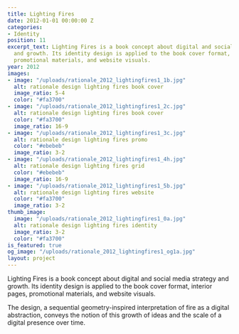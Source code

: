 ```yaml
---
title: Lighting Fires
date: 2012-01-01 00:00:00 Z
categories:
- Identity
position: 11
excerpt_text: Lighting Fires is a book concept about digital and social media strategy
  and growth. Its identity design is applied to the book cover format, interior pages,
  promotional materials, and website visuals.
year: 2012
images:
- image: "/uploads/rationale_2012_lightingfires1_1b.jpg"
  alt: rationale design lighting fires book cover
  image_ratio: 5-4
  color: "#fa3700"
- image: "/uploads/rationale_2012_lightingfires1_2c.jpg"
  alt: rationale design lighting fires book cover
  color: "#fa3700"
  image_ratio: 16-9
- image: "/uploads/rationale_2012_lightingfires1_3c.jpg"
  alt: rationale design lighting fires promo
  color: "#ebebeb"
  image_ratio: 3-2
- image: "/uploads/rationale_2012_lightingfires1_4h.jpg"
  alt: rationale design lighting fires grid
  color: "#ebebeb"
  image_ratio: 16-9
- image: "/uploads/rationale_2012_lightingfires1_5b.jpg"
  alt: rationale design lighting fires website
  color: "#fa3700"
  image_ratio: 3-2
thumb_image:
  image: "/uploads/rationale_2012_lightingfires1_0a.jpg"
  alt: rationale design lighting fires identity
  image_ratio: 3-2
  color: "#fa3700"
is_featured: true
og_image: "/uploads/rationale_2012_lightingfires1_og1a.jpg"
layout: project
---
```


Lighting Fires is a book concept about digital and social media strategy and growth. Its identity design is applied to the book cover format, interior pages, promotional materials, and website visuals.

The design, a sequential geometry-inspired interpretation of fire as a digital abstraction, conveys the notion of this growth of ideas and the scale of a digital presence over time.